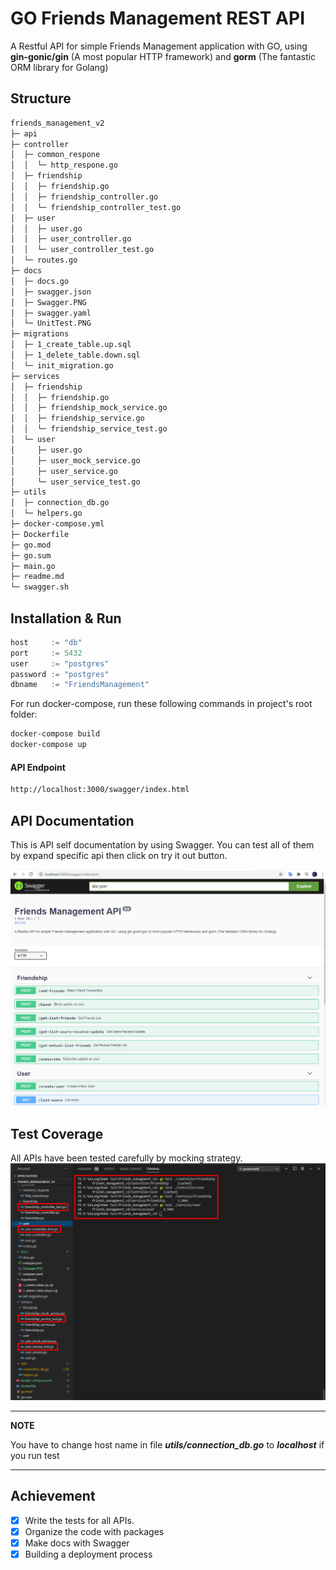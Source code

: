 # GO Friends Management REST API
A Restful API for simple Friends Management application with GO, using **gin-gonic/gin** (A most popular HTTP framework) and **gorm** (The fantastic ORM library for Golang)

## Structure

```bash
friends_management_v2                   
├─ api                                  
├─ controller                           
│  ├─ common_respone                    
│  │  └─ http_respone.go                
│  ├─ friendship                        
│  │  ├─ friendship.go                  
│  │  ├─ friendship_controller.go       
│  │  └─ friendship_controller_test.go  
│  ├─ user                              
│  │  ├─ user.go                        
│  │  ├─ user_controller.go             
│  │  └─ user_controller_test.go        
│  └─ routes.go                         
├─ docs                                 
│  ├─ docs.go                           
│  ├─ swagger.json                      
│  ├─ Swagger.PNG                       
│  ├─ swagger.yaml                      
│  └─ UnitTest.PNG                      
├─ migrations                           
│  ├─ 1_create_table.up.sql             
│  ├─ 1_delete_table.down.sql           
│  └─ init_migration.go                 
├─ services                             
│  ├─ friendship                        
│  │  ├─ friendship.go                  
│  │  ├─ friendship_mock_service.go     
│  │  ├─ friendship_service.go          
│  │  └─ friendship_service_test.go     
│  └─ user                              
│     ├─ user.go                        
│     ├─ user_mock_service.go           
│     ├─ user_service.go                
│     └─ user_service_test.go           
├─ utils                                
│  ├─ connection_db.go                  
│  └─ helpers.go                        
├─ docker-compose.yml                   
├─ Dockerfile                           
├─ go.mod                               
├─ go.sum                               
├─ main.go                              
├─ readme.md                            
└─ swagger.sh                           

```

## Installation & Run
```go
host     := "db"
port     := 5432
user     := "postgres"
password := "postgres"
dbname   := "FriendsManagement"
```

For run docker-compose, run these following commands in project's root folder:

```bash
docker-compose build
docker-compose up
```

#### API Endpoint
```bash
http://localhost:3000/swagger/index.html
```

## API Documentation
This is API self documentation by using Swagger. You can test all of them by expand specific api then click on try it out button.

![Swagger API Documentation](docs/Swagger.PNG)

## Test Coverage
All APIs have been tested carefully by mocking strategy. 
![Swagger API Documentation](docs/UnitTest.PNG)

---
**NOTE**

You have to change host name in file ***utils/connection_db.go*** to ***localhost*** if you run test

---


## Achievement

- [x] Write the tests for all APIs.
- [x] Organize the code with packages
- [x] Make docs with Swagger
- [x] Building a deployment process 